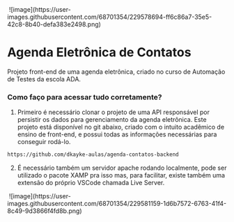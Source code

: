<img align="center">
![image](https://user-images.githubusercontent.com/68701354/229578694-ff6c86a7-35e5-42c8-8b40-defa383e2498.png)
</img>

# Agenda Eletrônica de Contatos

Projeto front-end de uma agenda eletrônica, criado no curso de Automação de Testes da escola ADA.

### Como faço para acessar tudo corretamente?

1. Primeiro é necessário clonar o projeto de uma API responsável por persistir os dados para gerenciamento da agenda eletrônica. Este projeto está disponível no git abaixo, criado com o intuito acadêmico de ensino de front-end, e possui todas as informações necessárias para conseguir rodá-lo.

```sh
https://github.com/dkayke-aulas/agenda-contatos-backend
```

2. É necessário também um servidor apache rodando localmente, pode ser utilizado o pacote XAMP pra isso mas, para facilitar, existe também uma extensão do próprio VSCode chamada Live Server. 

<img align="center">
![image](https://user-images.githubusercontent.com/68701354/229581159-1d6b7572-6763-41f4-8c49-9d3866f4fd8b.png)
</img>
